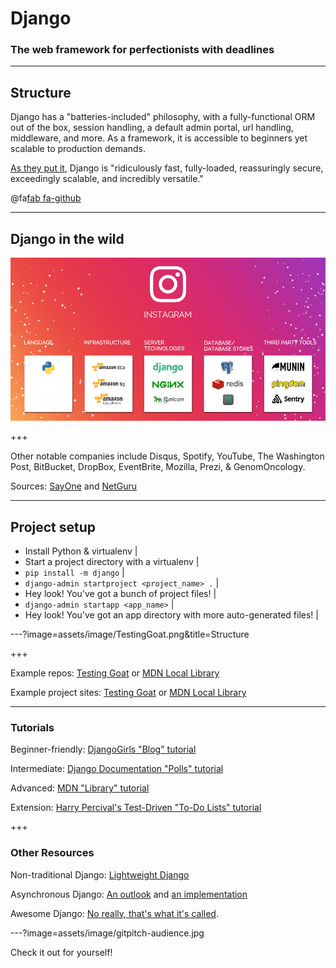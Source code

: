 # Django

### The web framework for perfectionists with deadlines

---

## Structure

Django has a "batteries-included" philosophy, with a fully-functional ORM out of the box, session handling, a default admin portal, url handling, middleware, and more. As a framework, it is accessible to beginners yet scalable to production demands.

[As they put it](https://www.djangoproject.com/start/overview/), Django is "ridiculously fast, fully-loaded, reassuringly secure, exceedingly scalable, and incredibly versatile."

<a href src="https://www.djangoproject.com/"></a>

@fa[fab fa-github](https://github.com/django/django)

---

## Django in the wild

![Instagram](assets/image/instagram.jpg)

+++

Other notable companies include Disqus, Spotify, YouTube, The Washington Post, BitBucket, DropBox, EventBrite, Mozilla, Prezi, & GenomOncology.

Sources: [SayOne](https://www.sayonetech.com/blog/software-stack-five-hot-startups-running-django/) and [NetGuru](https://www.netguru.co/blog/top-10-django-apps-and-why-companies-are-betting-on-this-framework)

---

## Project setup

- Install Python & virtualenv |
- Start a project directory with a virtualenv |
- `pip install -m django` |
- `django-admin startproject <project_name> .` |
- Hey look! You've got a bunch of project files! |
- `django-admin startapp <app_name>` |
- Hey look! You've got an app directory with more auto-generated files! |

---?image=assets/image/TestingGoat.png&title=Structure

+++

Example repos: [Testing Goat](https://github.com/mUtterberg/testing-goat) or [MDN Local Library](https://github.com/mUtterberg/utterberg_django_demo)

Example project sites: [Testing Goat](http://www.crookedby.design/lists/1/) or [MDN Local Library](https://afternoon-anchorage-94697.herokuapp.com/catalog/)

---

### Tutorials

Beginner-friendly: [DjangoGirls "Blog" tutorial](https://tutorial.djangogirls.org/)

Intermediate: [Django Documentation "Polls" tutorial](https://docs.djangoproject.com/en/2.1/intro/)

Advanced: [MDN "Library" tutorial](https://developer.mozilla.org/en-US/docs/Learn/Server-side/Django/Tutorial_local_library_website)

Extension: [Harry Percival's Test-Driven "To-Do Lists" tutorial](https://www.obeythetestinggoat.com/pages/book.html)

+++

### Other Resources

Non-traditional Django: [Lightweight Django](https://github.com/lightweightdjango)

Asynchronous Django: [An outlook](https://www.aeracode.org/2018/06/04/django-async-roadmap/) and [an implementation](https://realpython.com/asynchronous-tasks-with-django-and-celery/)

Awesome Django: [No really, that's what it's called](http://awesome-django.com/).

---?image=assets/image/gitpitch-audience.jpg

Check it out for yourself!
